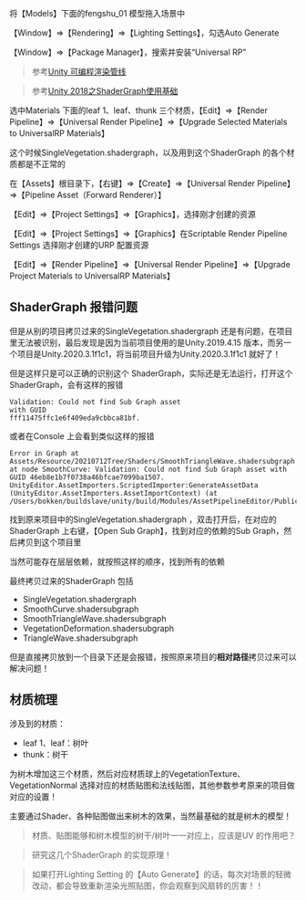 将【Models】下面的fengshu\_01 模型拖入场景中

【Window】=>【Rendering】=>【Lighting Settings】，勾选Auto Generate

【Window】=>【Package Manager】，搜索并安装“Universal RP”

>参考[Unity 可编程渲染管线](http://www.xumenger.com/unity-render-pipeline-20201207/)

>参考[Unity 2018之ShaderGraph使用基础](https://blog.csdn.net/u011618339/article/details/80319955)

选中Materials 下面的leaf 1、leaf、thunk 三个材质，【Edit】=>【Render Pipeline】=>【Universal Render Pipeline】=>【Upgrade Selected Materials to UniversalRP Materials】

这个时候SingleVegetation.shadergraph，以及用到这个ShaderGraph 的各个材质都是不正常的

在【Assets】根目录下，【右键】=>【Create】=>【Universal Render Pipeline】=>【Pipeline Asset（Forward Renderer）】

【Edit】=>【Project Settings】=>【Graphics】，选择刚才创建的资源

【Edit】=>【Project Settings】=>【Graphics】在Scriptable Render Pipeline Settings 选择刚才创建的URP 配置资源

【Edit】=>【Render Pipeline】=>【Universal Render Pipeline】=>【Upgrade Project Materials to UniversalRP Materials】

## ShaderGraph 报错问题

但是从别的项目拷贝过来的SingleVegetation.shadergraph 还是有问题，在项目里无法被识别，最后发现是因为当前项目使用的是Unity.2019.4.15 版本，而另一个项目是Unity.2020.3.1f1c1，将当前项目升级为Unity.2020.3.1f1c1 就好了！

但是这样只是可以正确的识别这个 ShaderGraph，实际还是无法运行，打开这个ShaderGraph，会有这样的报错

```
Validation: Could not find Sub Graph asset
with GUID
fff11475ffc1e6f409eda9cbbca81bf.
```

或者在Console 上会看到类似这样的报错

```
Error in Graph at Assets/Resource/20210712Tree/Shaders/SmoothTriangleWave.shadersubgraph at node SmoothCurve: Validation: Could not find Sub Graph asset with GUID 46eb8e1b7f0738a46bfcae7099ba1507.
UnityEditor.AssetImporters.ScriptedImporter:GenerateAssetData (UnityEditor.AssetImporters.AssetImportContext) (at /Users/bokken/buildslave/unity/build/Modules/AssetPipelineEditor/Public/ScriptedImporter.cs:22)
```

找到原来项目中的SingleVegetation.shadergraph ，双击打开后，在对应的ShaderGraph 上右键，【Open Sub Graph】，找到对应的依赖的Sub Graph，然后拷贝到这个项目里

当然可能存在层层依赖，就按照这样的顺序，找到所有的依赖

最终拷贝过来的ShaderGraph 包括

* SingleVegetation.shadergraph
* SmoothCurve.shadersubgraph
* SmoothTriangleWave.shadersubgraph
* VegetationDeformation.shadersubgraph
* TriangleWave.shadersubgraph

但是直接拷贝放到一个目录下还是会报错，按照原来项目的**相对路径**拷贝过来可以解决问题！

## 材质梳理

涉及到的材质：

* leaf 1、leaf：树叶
* thunk：树干

为树木增加这三个材质，然后对应材质球上的VegetationTexture、VegetationNormal 选择对应的材质贴图和法线贴图，其他参数参考原来的项目做对应的设置！

主要通过Shader、各种贴图做出来树木的效果，当然最基础的就是树木的模型！

>材质、贴图能够和树木模型的树干/树叶一一对应上，应该是UV 的作用吧？

>研究这几个ShaderGraph 的实现原理！

>如果打开Lighting Setting 的【Auto Generate】的话，每次对场景的轻微改动，都会导致重新渲染光照贴图，你会观察到风扇转的厉害！！


